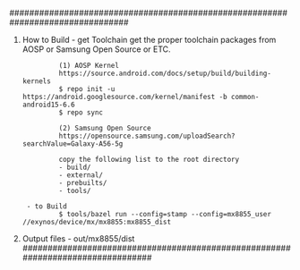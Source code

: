 ################################################################################
1. How to Build
        - get Toolchain
                get the proper toolchain packages from AOSP or Samsung Open Source or ETC.
                
                (1) AOSP Kernel
                https://source.android.com/docs/setup/build/building-kernels
                $ repo init -u https://android.googlesource.com/kernel/manifest -b common-android15-6.6
                $ repo sync
                
                (2) Samsung Open Source
                https://opensource.samsung.com/uploadSearch?searchValue=Galaxy-A56-5g
                
                copy the following list to the root directory
                - build/
                - external/
                - prebuilts/
                - tools/

        - to Build
                $ tools/bazel run --config=stamp --config=mx8855_user //exynos/device/mx/mx8855:mx8855_dist

2. Output files
        - out/mx8855/dist
################################################################################
